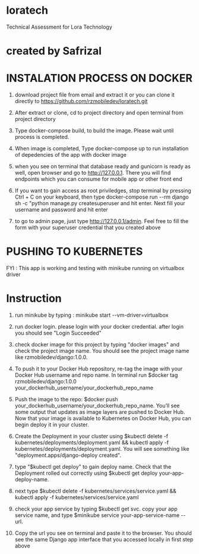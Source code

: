 # loratech
Technical Assessment for Lora Technology
# created by Safrizal

# INSTALATION PROCESS ON DOCKER

1. download project file from email and extract it or you can clone it directly to https://github.com/rzmobiledev/loratech.git

2. After extract or clone, cd to project directory and open terminal from project directory

3. Type docker-compose build, to build the image. Please wait until process is completed.

4. When image is completed, Type docker-compose up to run installation of depedencies of the app with docker image

5. when you see on terminal that database ready and gunicorn is ready as well, open browser and go to http://127.0.0.1. There you will find endpoints which you can consume for mobile app or other front end

6. If you want to gain access as root priviledges, stop terminal by pressing Ctrl + C on your keyboard, then type docker-compose run --rm django sh -c "python manage.py createsuperuser and hit enter. Next fill your username and password and hit enter

7. to go to admin page, just type http://127.0.0.1/admin. Feel free to fill the form with your superuser credential that you created above

# PUSHING TO KUBERNETES

FYI : This app is working and testing with minikube running on virtualbox driver

# Instruction
1. run minikube by typing : minikube start --vm-driver=virtualbox

2. run docker login. please login with your docker credential. after login you should see "Login Succeeded"

3. check docker image for this project by typing "docker images" and check the project image name. You should see the project image name like rzmobiledev/django:1.0.0.

5. To push it to your Docker Hub repository, re-tag the image with your Docker Hub username and repo name. In terminal run $docker tag rzmobiledev/django:1.0.0 your_dockerhub_username/your_dockerhub_repo_name

5. Push the image to the repo: $docker push your_dockerhub_username/your_dockerhub_repo_name. You’ll see some output that updates as image layers are pushed to Docker Hub. Now that your image is available to Kubernetes on Docker Hub, you can begin deploy it in your cluster.

6. Create the Deployment in your cluster using $kubectl delete -f kubernetes/deployments/deployment.yaml && kubectl apply -f kubernetes/deployments/deployment.yaml. You will see something like "deployment.apps/django-deploy created".

7. type "$kubectl get deploy" to gain deploy name. Check that the Deployment rolled out correctly using $kubectl get deploy your-app-deploy-name.

8. next type $kubectl delete -f kubernetes/services/service.yaml && kubectl apply -f kubernetes/services/service.yaml

9. check your app service by typing $kubectl get svc. copy your app service name, and type $minikube service your-app-service-name --url. 

10. Copy the url you see on terminal and paste it to the browser. You should see the same Django app interface that you accessed locally in first step above
